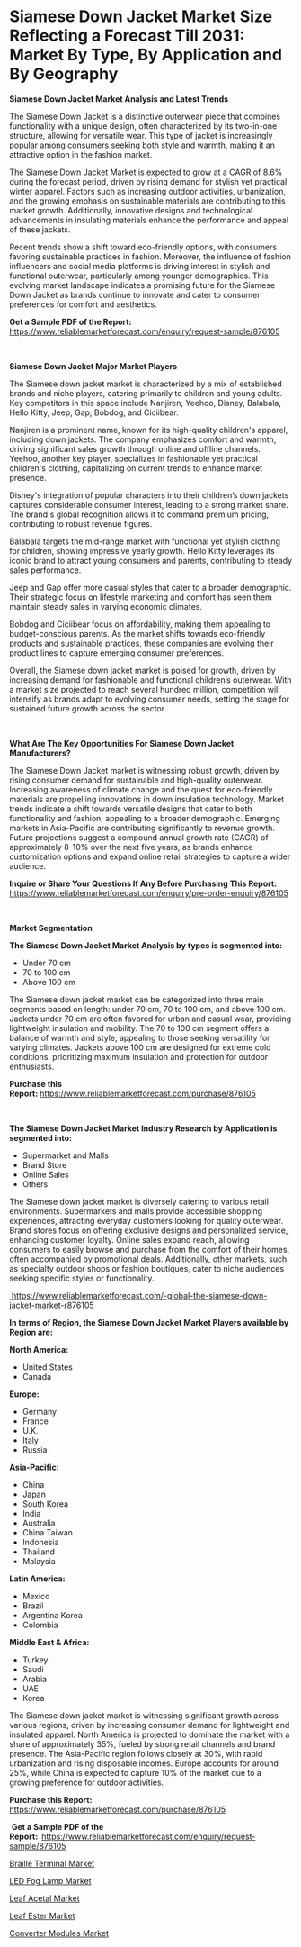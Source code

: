 <p><h1>Siamese Down Jacket Market Size Reflecting a Forecast Till 2031: Market By Type, By Application and By Geography</h1></p><p><strong>Siamese Down Jacket Market Analysis and Latest Trends</strong></p>
<p><p>The Siamese Down Jacket is a distinctive outerwear piece that combines functionality with a unique design, often characterized by its two-in-one structure, allowing for versatile wear. This type of jacket is increasingly popular among consumers seeking both style and warmth, making it an attractive option in the fashion market. </p><p>The Siamese Down Jacket Market is expected to grow at a CAGR of 8.6% during the forecast period, driven by rising demand for stylish yet practical winter apparel. Factors such as increasing outdoor activities, urbanization, and the growing emphasis on sustainable materials are contributing to this market growth. Additionally, innovative designs and technological advancements in insulating materials enhance the performance and appeal of these jackets. </p><p>Recent trends show a shift toward eco-friendly options, with consumers favoring sustainable practices in fashion. Moreover, the influence of fashion influencers and social media platforms is driving interest in stylish and functional outerwear, particularly among younger demographics. This evolving market landscape indicates a promising future for the Siamese Down Jacket as brands continue to innovate and cater to consumer preferences for comfort and aesthetics.</p></p>
<p><strong>Get a Sample PDF of the Report:&nbsp;</strong> <a href="https://www.reliablemarketforecast.com/enquiry/request-sample/876105?utm_campaign=1141&utm_medium=2&utm_source=Github&utm_content=ia&utm_term=03122024&utm_id=siamese-down-jacket">https://www.reliablemarketforecast.com/enquiry/request-sample/876105</a></p>
<p>&nbsp;</p>
<p><strong>Siamese Down Jacket Major Market Players</strong></p>
<p><p>The Siamese down jacket market is characterized by a mix of established brands and niche players, catering primarily to children and young adults. Key competitors in this space include Nanjiren, Yeehoo, Disney, Balabala, Hello Kitty, Jeep, Gap, Bobdog, and Ciciibear.</p><p>Nanjiren is a prominent name, known for its high-quality children's apparel, including down jackets. The company emphasizes comfort and warmth, driving significant sales growth through online and offline channels. Yeehoo, another key player, specializes in fashionable yet practical children's clothing, capitalizing on current trends to enhance market presence.</p><p>Disney's integration of popular characters into their children’s down jackets captures considerable consumer interest, leading to a strong market share. The brand's global recognition allows it to command premium pricing, contributing to robust revenue figures.</p><p>Balabala targets the mid-range market with functional yet stylish clothing for children, showing impressive yearly growth. Hello Kitty leverages its iconic brand to attract young consumers and parents, contributing to steady sales performance.</p><p>Jeep and Gap offer more casual styles that cater to a broader demographic. Their strategic focus on lifestyle marketing and comfort has seen them maintain steady sales in varying economic climates.</p><p>Bobdog and Ciciibear focus on affordability, making them appealing to budget-conscious parents. As the market shifts towards eco-friendly products and sustainable practices, these companies are evolving their product lines to capture emerging consumer preferences.</p><p>Overall, the Siamese down jacket market is poised for growth, driven by increasing demand for fashionable and functional children’s outerwear. With a market size projected to reach several hundred million, competition will intensify as brands adapt to evolving consumer needs, setting the stage for sustained future growth across the sector.</p></p>
<p>&nbsp;</p>
<p><strong>What Are The Key Opportunities For Siamese Down Jacket Manufacturers?</strong></p>
<p><p>The Siamese Down Jacket market is witnessing robust growth, driven by rising consumer demand for sustainable and high-quality outerwear. Increasing awareness of climate change and the quest for eco-friendly materials are propelling innovations in down insulation technology. Market trends indicate a shift towards versatile designs that cater to both functionality and fashion, appealing to a broader demographic. Emerging markets in Asia-Pacific are contributing significantly to revenue growth. Future projections suggest a compound annual growth rate (CAGR) of approximately 8-10% over the next five years, as brands enhance customization options and expand online retail strategies to capture a wider audience.</p></p>
<p><strong>Inquire or Share Your Questions If Any Before Purchasing This Report:</strong> <a href="https://www.reliablemarketforecast.com/enquiry/pre-order-enquiry/876105?utm_campaign=1141&utm_medium=2&utm_source=Github&utm_content=ia&utm_term=03122024&utm_id=siamese-down-jacket">https://www.reliablemarketforecast.com/enquiry/pre-order-enquiry/876105</a></p>
<p>&nbsp;</p>
<p><strong>Market Segmentation</strong></p>
<p><strong>The Siamese Down Jacket Market Analysis by types is segmented into:</strong></p>
<p><ul><li>Under 70 cm</li><li>70 to 100 cm</li><li>Above 100 cm</li></ul></p>
<p><p>The Siamese down jacket market can be categorized into three main segments based on length: under 70 cm, 70 to 100 cm, and above 100 cm. Jackets under 70 cm are often favored for urban and casual wear, providing lightweight insulation and mobility. The 70 to 100 cm segment offers a balance of warmth and style, appealing to those seeking versatility for varying climates. Jackets above 100 cm are designed for extreme cold conditions, prioritizing maximum insulation and protection for outdoor enthusiasts.</p></p>
<p><strong>Purchase this Report:&nbsp;</strong><a href="https://www.reliablemarketforecast.com/purchase/876105?utm_campaign=1141&utm_medium=2&utm_source=Github&utm_content=ia&utm_term=03122024&utm_id=siamese-down-jacket">https://www.reliablemarketforecast.com/purchase/876105</a></p>
<p>&nbsp;</p>
<p><strong>The Siamese Down Jacket Market Industry Research by Application is segmented into:</strong></p>
<p><ul><li>Supermarket and Malls</li><li>Brand Store</li><li>Online Sales</li><li>Others</li></ul></p>
<p><p>The Siamese down jacket market is diversely catering to various retail environments. Supermarkets and malls provide accessible shopping experiences, attracting everyday customers looking for quality outerwear. Brand stores focus on offering exclusive designs and personalized service, enhancing customer loyalty. Online sales expand reach, allowing consumers to easily browse and purchase from the comfort of their homes, often accompanied by promotional deals. Additionally, other markets, such as specialty outdoor shops or fashion boutiques, cater to niche audiences seeking specific styles or functionality.</p></p>
<p><a href="https://www.reliablemarketforecast.com/-global-the-siamese-down-jacket-market-r876105?utm_campaign=1141&utm_medium=2&utm_source=Github&utm_content=ia&utm_term=03122024&utm_id=siamese-down-jacket">&nbsp;https://www.reliablemarketforecast.com/-global-the-siamese-down-jacket-market-r876105</a></p>
<p><strong>In terms of Region, the Siamese Down Jacket Market Players available by Region are:</strong></p>
<p>
    <p> <strong> North America: </strong>
        <ul>
            <li>United States</li>
            <li>Canada</li>
        </ul>
        </p> 
    <p> <strong> Europe: </strong>
        <ul>
            <li>Germany</li>
            <li>France</li>
            <li>U.K.</li>
            <li>Italy</li>
            <li>Russia</li>
        </ul>
        </p> 
    <p> <strong> Asia-Pacific: </strong>
        <ul>
            <li>China</li>
            <li>Japan</li>
            <li>South Korea</li>
            <li>India</li>
            <li>Australia</li>
            <li>China Taiwan</li>
            <li>Indonesia</li>
            <li>Thailand</li>
            <li>Malaysia</li>
        </ul>
        </p> 
    <p> <strong> Latin America: </strong>
        <ul>
            <li>Mexico</li>
            <li>Brazil</li>
            <li>Argentina Korea</li>
            <li>Colombia</li>
        </ul>
        </p> 
    <p> <strong> Middle East & Africa: </strong>
        <ul>
            <li>Turkey</li>
            <li>Saudi</li>
            <li>Arabia</li>
            <li>UAE</li>
            <li>Korea</li>
        </ul>
    </p>
    </p>
<p><p>The Siamese down jacket market is witnessing significant growth across various regions, driven by increasing consumer demand for lightweight and insulated apparel. North America is projected to dominate the market with a share of approximately 35%, fueled by strong retail channels and brand presence. The Asia-Pacific region follows closely at 30%, with rapid urbanization and rising disposable incomes. Europe accounts for around 25%, while China is expected to capture 10% of the market due to a growing preference for outdoor activities.</p></p>
<p><strong>Purchase this Report: </strong><a href="https://www.reliablemarketforecast.com/purchase/876105?utm_campaign=1141&utm_medium=2&utm_source=Github&utm_content=ia&utm_term=03122024&utm_id=siamese-down-jacket">https://www.reliablemarketforecast.com/purchase/876105</a></p>
<p>&nbsp;<strong>Get a Sample PDF of the Report:&nbsp;&nbsp;</strong><a href="https://www.reliablemarketforecast.com/enquiry/request-sample/876105?utm_campaign=1141&utm_medium=2&utm_source=Github&utm_content=ia&utm_term=03122024&utm_id=siamese-down-jacket">https://www.reliablemarketforecast.com/enquiry/request-sample/876105</a></p>
<p><strong></strong></p>
<p><p><a href="https://www.linkedin.com/pulse/braille-terminal-market-size-share-trends-analysis-report-end-use-dgz1f?utm_campaign=1141&utm_medium=2&utm_source=Github&utm_content=ia&utm_term=03122024&utm_id=siamese-down-jacket">Braille Terminal Market</a></p><p><a href="https://www.linkedin.com/pulse/emerging-trends-led-fog-lamp-market-global-outlook-future-prospects-uofgf?utm_campaign=1141&utm_medium=2&utm_source=Github&utm_content=ia&utm_term=03122024&utm_id=siamese-down-jacket">LED Fog Lamp Market</a></p><p><a href="https://issuu.com/reportprime-2/docs/leaf-acetal-market-size-2030.pptx?utm_campaign=1141&utm_medium=2&utm_source=Github&utm_content=ia&utm_term=03122024&utm_id=siamese-down-jacket">Leaf Acetal Market</a></p><p><a href="https://issuu.com/reportprime-2/docs/leaf-ester-market-size-2030.pptx?utm_campaign=1141&utm_medium=2&utm_source=Github&utm_content=ia&utm_term=03122024&utm_id=siamese-down-jacket">Leaf Ester Market</a></p><p><a href="https://www.linkedin.com/pulse/key-drivers-converter-modules-market-trends-future-outlook-qsvkf?utm_campaign=1141&utm_medium=2&utm_source=Github&utm_content=ia&utm_term=03122024&utm_id=siamese-down-jacket">Converter Modules Market</a></p></p>